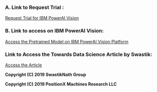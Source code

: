 <h3> A. Link to Request Trial :</h3>


<a href ="https://developer.ibm.com/linuxonpower/deep-learning-powerai/vision/access-registration-form/" > Request Trial for IBM PowerAI Vision </a>



<h3>B. Link to access on IBM PowerAI Vision: </h3>

<a href = "https://129.33.249.70/powerai-vision-ny/#/deployedModels/2b998d64-7a47-4d21-92ff-2a08a093702e" > Access the Pretrained Model on IBM PowerAI Vision Platform </a>

<h3> Link to Access the Towards Data Science Article by Swastik: </h3>
<a href = "https://towardsdatascience.com/creating-ai-powered-computer-vision-applications-in-no-time-with-ibm-powerai-vision-33ebe49f4f2e" > Access the Article </a>


<p><b>Copyright (C) 2019 SwastikNath Group </b></p>
<p><b>Copyright (C) 2019 PositionX Machines Research LLC</b></p>
